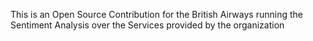 This is an Open Source Contribution for the British Airways running the Sentiment Analysis over the Services provided by the organization
